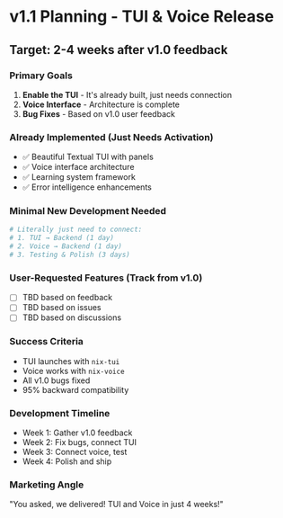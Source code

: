 # v1.1 Planning - TUI & Voice Release

## Target: 2-4 weeks after v1.0 feedback

### Primary Goals
1. **Enable the TUI** - It's already built, just needs connection
2. **Voice Interface** - Architecture is complete
3. **Bug Fixes** - Based on v1.0 user feedback

### Already Implemented (Just Needs Activation)
- ✅ Beautiful Textual TUI with panels
- ✅ Voice interface architecture
- ✅ Learning system framework
- ✅ Error intelligence enhancements

### Minimal New Development Needed
```python
# Literally just need to connect:
# 1. TUI → Backend (1 day)
# 2. Voice → Backend (1 day)
# 3. Testing & Polish (3 days)
```

### User-Requested Features (Track from v1.0)
- [ ] TBD based on feedback
- [ ] TBD based on issues
- [ ] TBD based on discussions

### Success Criteria
- TUI launches with `nix-tui`
- Voice works with `nix-voice`
- All v1.0 bugs fixed
- 95% backward compatibility

### Development Timeline
- Week 1: Gather v1.0 feedback
- Week 2: Fix bugs, connect TUI
- Week 3: Connect voice, test
- Week 4: Polish and ship

### Marketing Angle
"You asked, we delivered! TUI and Voice in just 4 weeks!"